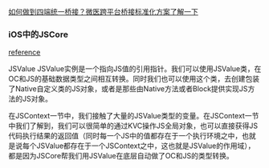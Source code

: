 









[如何做到四端统一桥接？微医跨平台桥接标准化方案了解一下](https://www.infoq.cn/article/gjc55agu5frjf2syiitp)







### iOS中的JSCore

[reference](https://blog.csdn.net/MeituanTech/article/details/82108667)





JSValue
JSValue实例是一个指向JS值的引用指针。我们可以使用JSValue类，在OC和JS的基础数据类型之间相互转换。同时我们也可以使用这个类，去创建包装了Native自定义类的JS对象，或者是那些由Native方法或者Block提供实现JS方法的JS对象。

在JSContext一节中，我们接触了大量的JSValue类型的变量。在JSContext一节中我们了解到，我们可以很简单的通过KVC操作JS全局对象，也可以直接获得JS代码执行结果的返回值（同时每一个JS中的值都存在于一个执行环境之中，也就是说每个JSValue都存在于一个JSContext之中，这也就是JSValue的作用域），都是因为JSCore帮我们用JSValue在底层自动做了OC和JS的类型转换。
